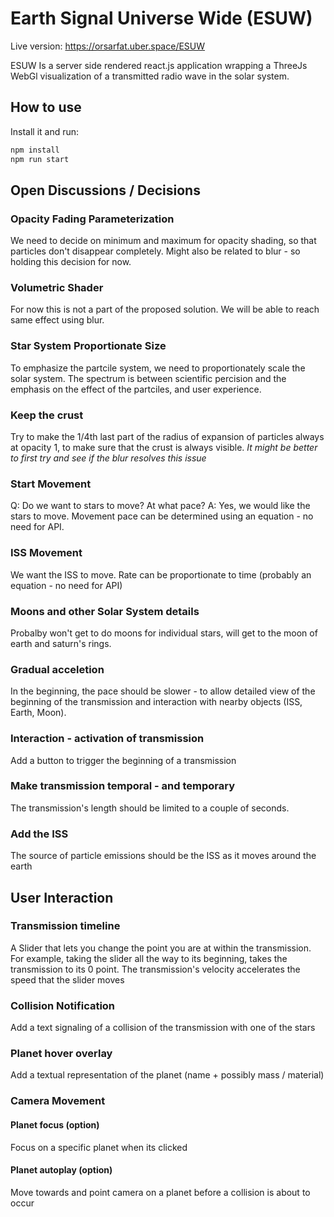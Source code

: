 # Earth Signal Universe Wide (ESUW)

Live version: https://orsarfat.uber.space/ESUW

ESUW Is a server side rendered react.js application wrapping a ThreeJs WebGl visualization of a transmitted radio wave in the solar system.

## How to use

Install it and run:

```sh
npm install
npm run start
```

## Open Discussions / Decisions

### Opacity Fading Parameterization
We need to decide on minimum and maximum for opacity shading, so that particles don't disappear completely. Might also be related to blur - so holding this decision for now. 

### Volumetric Shader
For now this is not a part of the proposed solution. We will be able to reach same effect using blur.

### Star System Proportionate Size
To emphasize the partcile system, we need to proportionately scale the solar system. The spectrum is between scientific percision and the emphasis on the effect of the partciles, and user experience.

### Keep the crust
Try to make the 1/4th last part of the radius of expansion of particles always at opacity 1, to make sure that the crust is always visible.
_It might be better to first try and see if the blur resolves this issue_

### Start Movement
Q: Do we want to stars to move? At what pace?
A: Yes, we would like the stars to move. Movement pace can be determined using an equation - no need for API.

### ISS Movement
We want the ISS to move. Rate can be proportionate to time (probably an equation - no need for API)

### Moons and other Solar System details
Probalby won't get to do moons for individual stars, will get to the moon of earth and saturn's rings.

### Gradual acceletion
In the beginning, the pace should be slower - to allow detailed view of the beginning of the transmission and interaction with nearby objects (ISS, Earth, Moon).

### Interaction - activation of transmission
Add a button to trigger the beginning of a transmission

### Make transmission temporal - and temporary
The transmission's length should be limited to a couple of seconds.

### Add the ISS
The source of particle emissions should be the ISS as it moves around the earth

## User Interaction

### Transmission timeline
A Slider that lets you change the point you are at within the transmission. For example, taking the slider all the way to its beginning, takes the transmission to its 0 point. The transmission's velocity accelerates the speed that the slider moves

### Collision Notification
Add a text signaling of a collision of the transmission with one of the stars

### Planet hover overlay
Add a textual representation of the planet (name + possibly mass / material) 

### Camera Movement

#### Planet focus (option)
Focus on a specific planet when its clicked

#### Planet autoplay (option)
Move towards and point camera on a planet before a collision is about to occur
